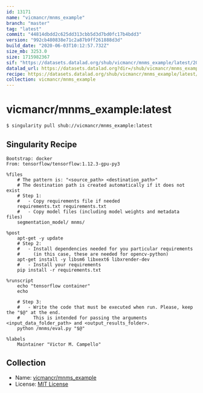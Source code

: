 ```yaml
---
id: 13171
name: "vicmancr/mnms_example"
branch: "master"
tag: "latest"
commit: "44814dbdd2c625dd313cbb5d3d7bd0fc17b4bdd3"
version: "992cb480838e71c2a87b9ff261888d3d"
build_date: "2020-06-03T10:12:57.732Z"
size_mb: 3253.0
size: 1715982367
sif: "https://datasets.datalad.org/shub/vicmancr/mnms_example/latest/2020-06-03-44814dbd-992cb480/992cb480838e71c2a87b9ff261888d3d.sif"
datalad_url: https://datasets.datalad.org?dir=/shub/vicmancr/mnms_example/latest/2020-06-03-44814dbd-992cb480/
recipe: https://datasets.datalad.org/shub/vicmancr/mnms_example/latest/2020-06-03-44814dbd-992cb480/Singularity
collection: vicmancr/mnms_example
---
```


# vicmancr/mnms_example:latest

```bash
$ singularity pull shub://vicmancr/mnms_example:latest
```

## Singularity Recipe

```singularity
Bootstrap: docker
From: tensorflow/tensorflow:1.12.3-gpu-py3

%files
    # The pattern is: "<source_path> <destination_path>"
    # The destination path is created automatically if it does not exist
    # Step 1: 
    #   - Copy requirements file if needed
    requirements.txt requirements.txt
    #   - Copy model files (including model weights and metadata files)
    segmentation_model/ mnms/

%post
    apt-get -y update
    # Step 2:
    #   - Install dependencies needed for you particular requirements
    #     (in this case, these are needed for opencv-python)
    apt-get install -y libsm6 libxext6 libxrender-dev
    #   - Install your requirements
    pip install -r requirements.txt

%runscript
    echo "tensorflow container"
    echo

    # Step 3:
    #   - Write the code that must be executed when run. Please, keep the "$@" at the end.
    #     This is intended for passing the arguments <input_data_folder_path> and <output_results_folder>.
    python /mnms/eval.py "$@"

%labels
    Maintainer "Victor M. Campello"
```

## Collection

 - Name: [vicmancr/mnms_example](https://github.com/vicmancr/mnms_example)
 - License: [MIT License](https://api.github.com/licenses/mit)

